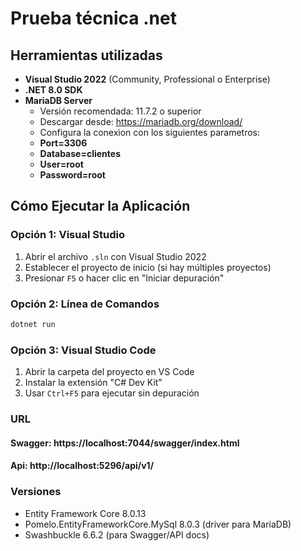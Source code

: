 # Prueba técnica .net
## Herramientas utilizadas
- **Visual Studio 2022** (Community, Professional o Enterprise)
- **.NET 8.0 SDK**
- **MariaDB Server**
  - Versión recomendada: 11.7.2 o superior
  - Descargar desde: https://mariadb.org/download/
  - Configura la conexion con los siguientes parametros:
  - **Port=3306**
  - **Database=clientes**
  - **User=root**
  - **Password=root**

## Cómo Ejecutar la Aplicación

### Opción 1: Visual Studio
1. Abrir el archivo `.sln` con Visual Studio 2022
2. Establecer el proyecto de inicio (si hay múltiples proyectos)
3. Presionar `F5` o hacer clic en "Iniciar depuración"

### Opción 2: Línea de Comandos
```bash
dotnet run
```

### Opción 3: Visual Studio Code
1. Abrir la carpeta del proyecto en VS Code
2. Instalar la extensión "C# Dev Kit"
3. Usar `Ctrl+F5` para ejecutar sin depuración

### URL
#### Swagger: https://localhost:7044/swagger/index.html
#### Api: http://localhost:5296/api/v1/

### Versiones
- Entity Framework Core 8.0.13
- Pomelo.EntityFrameworkCore.MySql 8.0.3 (driver para MariaDB)
- Swashbuckle 6.6.2 (para Swagger/API docs)
